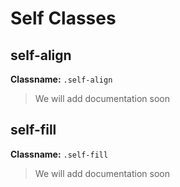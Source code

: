 # Self Classes


## self-align
**Classname:** `.self-align`
> We will add documentation soon


## self-fill
**Classname:** `.self-fill`
> We will add documentation soon


